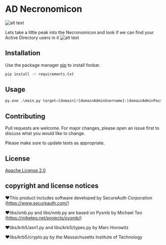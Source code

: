 # AD Necronomicon
![alt text](https://i.imgur.com/WvK1vPa.png)

Lets take a little peak into the Necronomicon and look if we can find your Active Directory users in it
![alt text](https://i.imgur.com/yHebqfg.png)

## Installation

Use the package manager [pip](https://pip.pypa.io/en/stable/) to install foobar.

```bash
pip install -r requirements.txt
```

## Usage

```python
py.exe .\main.py target=[domain]/[domainAdminUsername]:[domainAdminPassword]@[DC-IP]
```

## Contributing
Pull requests are welcome. For major changes, please open an issue first to discuss what you would like to change.

Please make sure to update tests as appropriate.

## License
[Apache License 2.0](https://choosealicense.com/licenses/apache-2.0/)


## copyright and license notices 
❤This product includes software developed by SecureAuth Corporation (https://www.secureauth.com/)  

❤libs/smb.py and libs/nmb.py are based on Pysmb by Michael Teo (https://miketeo.net/projects/pysmb/)

❤libs/krb5/asn1.py and libs/krb5/types.py by Marc Horowitz

❤libs/krb5/crypto.py by the Massachusetts Institute of Technology